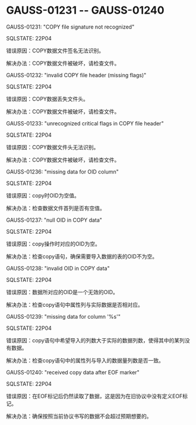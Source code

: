 # GAUSS-01231 -- GAUSS-01240<a name="ZH-CN_TOPIC_0302073205"></a>

GAUSS-01231: "COPY file signature not recognized"

SQLSTATE: 22P04

错误原因：COPY数据文件签名无法识别。

解决办法：COPY数据文件被破坏，请检查文件。

GAUSS-01232: "invalid COPY file header \(missing flags\)"

SQLSTATE: 22P04

错误原因：COPY数据丢失文件头。

解决办法：COPY数据文件被破坏，请检查文件。

GAUSS-01233: "unrecognized critical flags in COPY file header"

SQLSTATE: 22P04

错误原因：COPY数据文件头无法识别。

解决办法：COPY数据文件被破坏，请检查文件。

GAUSS-01236: "missing data for OID column"

SQLSTATE: 22P04

错误原因：copy时OID为空值。

解决办法：检查数据文件首列是否有空值。

GAUSS-01237: "null OID in COPY data"

SQLSTATE: 22P04

错误原因：copy操作时对应的OID为空。

解决办法：检查copy语句，确保需要导入数据的表的OID不为空。

GAUSS-01238: "invalid OID in COPY data"

SQLSTATE: 22P04

错误原因：数据所对应的OID是一个无效的OID。

解决办法：检查copy语句中属性列与实际数据是否相对应。

GAUSS-01239: "missing data for column '%s'"

SQLSTATE: 22P04

错误原因：copy语句中希望导入的列数大于实际的数据列数，使得其中的某列没有数据。

解决办法：检查copy语句中的属性列与导入的数据量列数是否一致。

GAUSS-01240: "received copy data after EOF marker"

SQLSTATE: 22P04

错误原因：在EOF标记后仍然读取了数据，这是因为在旧协议中没有定义EOF标记。

解决办法：确保按照当前协议书写的数据不会超过预期想要的。

